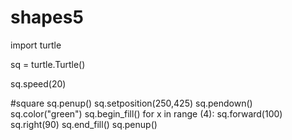 # shapes5
import turtle 

sq = turtle.Turtle()

sq.speed(20)

#square
sq.penup()
sq.setposition(250,425)
sq.pendown()
sq.color("green")
sq.begin_fill()
for x in range (4):
  sq.forward(100)
  sq.right(90)
sq.end_fill()
sq.penup()
